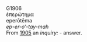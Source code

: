 G1906  
ἐπερώτημα  
eperōtēma  
*ep-er-o‘-tay-mah*  
From [1905](g1905) an *inquiry:* - answer.  
